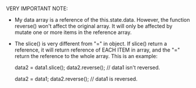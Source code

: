 VERY IMPORTANT NOTE:

   - My data array is a reference of the this.state.data. However, the function reverse() won't affect the original array. It will only be affected by mutate one or more items in the reference array.
   - The slice() is very different from "=" in object. If slice() return a reference, it will return reference of EACH ITEM in array, and the "=" return the reference to the whole array. This is an example:
   
   
      data2 = data1.slice();
      data2.reverse(); // data1 isn't reversed.
      
      data2 = data1;
      data2.reverse(); // data1 is reversed.
